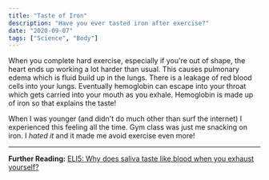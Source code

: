 ```yaml
---
title: "Taste of Iron"
description: "Have you ever tasted iron after exercise?"
date: "2020-09-07"
tags: ["Science", "Body"]
---
```


When you complete hard exercise, especially if you're out of shape, the heart ends up working a lot harder than usual. This causes pulmonary edema which is fluid build up in the lungs. There is a leakage of red blood cells into your lungs. Eventually hemoglobin can escape into your throat which gets carried into your mouth as you exhale. Hemoglobin is made up of iron so that explains the taste!

When I was younger (and didn't do much other than surf the internet) I experienced this feeling all the time. Gym class was just me snacking on iron. I _hated it_ and it made me avoid exercise even more!

---

<footer>

**Further Reading:** [ELI5: Why does saliva taste like blood when you exhaust yourself?](https://www.reddit.com/r/explainlikeimfive/comments/io2wdg/eli5_why_does_saliva_taste_like_blood_when_you/)

</footer>

